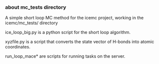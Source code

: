 ### about mc_tests directory
A simple short loop MC method for the icemc project, working in the icemc/mc_tests/ directory

ice_loop_big.py is a python script for the short loop algorithm.

xyzfile.py is a script that converts the state vector of H-bonds into atomic coordinates.

run_loop_mace* are scripts for running tasks on the server.
